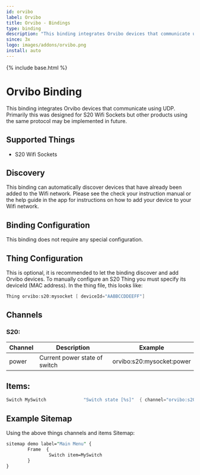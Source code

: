 ```yaml
---
id: orvibo
label: Orvibo
title: Orvibo - Bindings
type: binding
description: "This binding integrates Orvibo devices that communicate using UDP."
since: 3x
logo: images/addons/orvibo.png
install: auto
---
```


<!-- Attention authors: Do not edit directly. Please add your changes to the appropriate source repository -->

{% include base.html %}

# Orvibo Binding

This binding integrates Orvibo devices that communicate using UDP.
Primarily this was designed for S20 Wifi Sockets but other products using the same protocol may be implemented in future.

## Supported Things

- S20 Wifi Sockets

## Discovery

This binding can automatically discover devices that have already been added to the Wifi network.  Please see the check your instruction manual or the help guide in the app for instructions on how to add your device to your Wifi network.

## Binding Configuration

This binding does not require any special configuration.

## Thing Configuration

This is optional, it is recommended to let the binding discover and add Orvibo devices.
To manually configure an S20 Thing you must specify its deviceId (MAC address).
In the thing file, this looks like:

```java
Thing orvibo:s20:mysocket [ deviceId="AABBCCDDEEFF"]
```

## Channels

### S20:

| Channel | Description                   | Example                   |
|---------|-------------------------------|---------------------------|
| power   | Current power state of switch | orvibo:s20:mysocket:power |

## Items:

```java
Switch MySwitch              "Switch state [%s]"  { channel="orvibo:s20:mysocket:power" }
```

## Example Sitemap

Using the above things channels and items
Sitemap:

```perl
sitemap demo label="Main Menu" {
        Frame  {
                Switch item=MySwitch
        }
}
```
